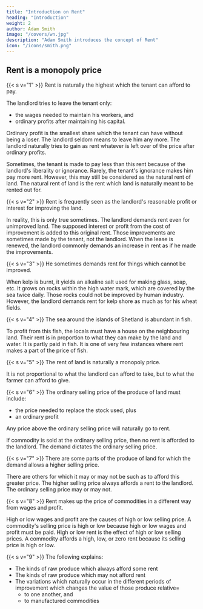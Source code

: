 ```yaml
---
title: "Introduction on Rent"
heading: "Introduction"
weight: 2
author: Adam Smith
image: "/covers/wn.jpg"
description: "Adam Smith introduces the concept of Rent"
icon: "/icons/smith.png"
---
```



## Rent is a monopoly price


{{< s v="1" >}} Rent is naturally the highest which the tenant can afford to pay.

The landlord tries to leave the tenant only:
- the wages needed to maintain his workers, and
- ordinary profits after maintaining his capital.

Ordinary profit is the smallest share which the tenant can have without being a loser.
The landlord seldom means to leave him any more.
The landlord naturally tries to gain as rent whatever is left over of the price after ordinary profits.

Sometimes, the tenant is made to pay less than this rent because of the landlord's liberality or ignorance.
Rarely, the tenant's ignorance makes him pay more rent.
However, this may still be considered as the natural rent of land.
The natural rent of land is the rent which land is naturally meant to be rented out for.

{{< s v="2" >}} Rent is frequently seen as the landlord's reasonable profit or interest for improving the land.

In reality, this is only true sometimes.
The landlord demands rent even for unimproved land.
The supposed interest or profit from the cost of improvement is added to this original rent.
Those improvements are sometimes made by the tenant, not the landlord.
When the lease is renewed, the landlord commonly demands an increase in rent as if he made the improvements.

{{< s v="3" >}} He sometimes demands rent for things which cannot be improved.

When kelp is burnt, it yields an alkaline salt used for making glass, soap, etc.
It grows on rocks within the high water mark, which are covered by the sea twice daily.
Those rocks could not be improved by human industry.
However, the landlord demands rent for kelp shore as much as for his wheat fields.

{{< s v="4" >}} The sea around the islands of Shetland is abundant in fish.

To profit from this fish, the locals must have a house on the neighbouring land.
Their rent is in proportion to what they can make by the land and water.
It is partly paid in fish.
It is one of very few instances where rent makes a part of the price of fish.

{{< s v="5" >}} The rent of land is naturally a monopoly price.

It is not proportional to what the landlord can afford to take, but to what the farmer can afford to give.

{{< s v="6" >}} The ordinary selling price of the produce of land must include:
- the price needed to replace the stock used, plus
- an ordinary profit

Any price above the ordinary selling price will naturally go to rent.

If commodity is sold at the ordinary selling price, then no rent is afforded to the landlord.
The demand dictates the ordinary selling price.


{{< s v="7" >}} There are some parts of the produce of land for which the demand allows a higher selling price.

There are others for which it may or may not be such as to afford this greater price.
The higher selling price always affords a rent to the landlord.
The ordinary selling price may or may not.


{{< s v="8" >}} Rent makes up the price of commodities in a different way from wages and profit.

High or low wages and profit are the causes of high or low selling price.
A commodity's selling price is high or low because high or low wages and profit must be paid.
High or low rent is the effect of high or low selling prices.
A commodity affords a high, low, or zero rent because its selling price is high or low.

{{< s v="9" >}} The following explains: 
- The kinds of raw produce which always afford some rent
- The kinds of raw produce which may not afford rent
- The variations which naturally occur in the different periods of improvement which changes the value of those produce relative= 
  - to one another, and
  - to manufactured commodities


